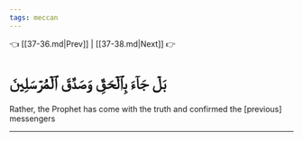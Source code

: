 ```yaml
---
tags: meccan
---
```


👈 [[37-36.md|Prev]] | [[37-38.md|Next]] 👉

# بَلۡ جَآءَ بِٱلۡحَقِّ وَصَدَّقَ ٱلۡمُرۡسَلِينَ

Rather, the Prophet has come with the truth and confirmed the [previous] messengers

---

